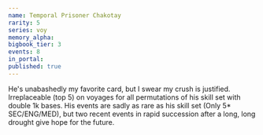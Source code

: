 ```yaml
---
name: Temporal Prisoner Chakotay
rarity: 5
series: voy
memory_alpha:
bigbook_tier: 3
events: 8
in_portal:
published: true
---
```


He's unabashedly my favorite card, but I swear my crush is justified. Irreplaceable (top 5) on voyages for all permutations of his skill set with double 1k bases. His events are sadly as rare as his skill set (Only 5* SEC/ENG/MED), but two recent events in rapid succession after a long, long drought give hope for the future.
